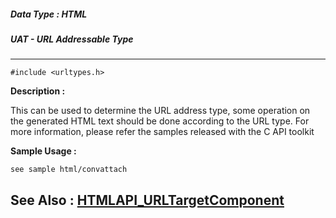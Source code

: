 ##### Data Type : HTML
##### UAT - URL Addressable Type
---
```
#include <urltypes.h>
```
**Description :**

This can be used to determine the URL address type, some operation on the 
generated HTML text should be done according to the URL type. For more 
information, please refer the samples released with the C API toolkit

**Sample Usage :**
```
see sample html/convattach
```
**See Also :**
[HTMLAPI_URLTargetComponent](/domino-c-api-docs/reference/Data/HTMLAPI_URLTargetComponent)
---
